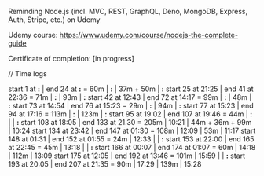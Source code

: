 Reminding Node.js (incl. MVC, REST, GraphQL, Deno, MongoDB, Express, Auth, Stripe, etc.) on Udemy

Udemy course: https://www.udemy.com/course/nodejs-the-complete-guide

Certificate of completion: [in progress]

// Time logs

start   1 at __:__  | end  24 at __:__  = 60m   | __:__ | 37m + 50m         | __:__
start  25 at 21:25  | end  41 at 22:36  = 71m   | __:__ | 93m               | __:__
start  42 at 12:43  | end  72 at 14:17  = 99m   | __:__ | 48m               | __:__
start  73 at 14:54  | end  76 at 15:23  = 29m   | __:__ | 94m               | __:__
start  77 at 15:23  | end  94 at 17:16  = 113m  | __:__ | 123m              | __:__
start  95 at 19:02  | end 107 at 19:46  = 44m   | __:__ |                   | __:__
start 108 at 18:05  | end 133 at 21.30  = 205m  | 10:21 | 44m + 36m + 99m   | 10:24
start 134 at 23:42  | end 147 at 01:30  = 108m  | 12:09 | 53m               | 11:17
start 148 at 01:31  | end 152 at 01:55  = 24m   | 12:33 |                   | __:__
start 153 at 22:00  | end 165 at 22:45  = 45m   | 13:18 |                   | __:__
start 166 at 00:07  | end 174 at 01:07  = 60m   | 14:18 | 112m              | 13:09
start 175 at 12:05  | end 192 at 13:46  = 101m  | 15:59 |                   | __:__
start 193 at 20:05  | end 207 at 21:35  = 90m   | 17:29 | 139m              | 15:28